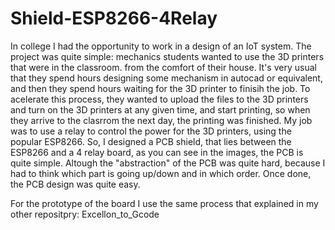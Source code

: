 # Shield-ESP8266-4Relay
In college I had the opportunity to work in a design of an IoT system. The project was quite simple: mechanics students wanted to use the 3D printers that were in the classroom. from the comfort of their house. It's very usual that they spend hours designing some mechanism in autocad or equivalent, and then they spend hours waiting for the 3D printer to finisih the job. To acelerate this process, they wanted to upload the files to the 3D printers and turn on the 3D printers at any given time, and start printing, so when they arrive to the clasrrom the next day, the printing was finished.
My job was to use a relay to control the power for the 3D printers, using the popular ESP8266. So, I designed a PCB shield, that lies between the ESP8266 and a 4 relay board, as you can see in the images, the PCB is quite simple. Altough the "abstraction" of the PCB was quite hard, because I had to think which part is going up/down and in which order. Once done, the PCB design was quite easy. 

For the prototype of the board I use the same process that explained in my other repositpry: Excellon_to_Gcode
